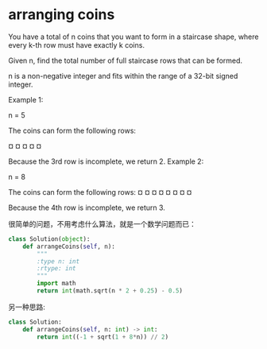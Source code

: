 # arranging coins


You have a total of n coins that you want to form in a staircase shape, where every k-th row must have exactly k coins.

Given n, find the total number of full staircase rows that can be formed.

n is a non-negative integer and fits within the range of a 32-bit signed integer.

Example 1:

n = 5

The coins can form the following rows:

¤
¤ ¤
¤ ¤

Because the 3rd row is incomplete, we return 2.
Example 2:

n = 8

The coins can form the following rows:
¤
¤ ¤
¤ ¤ ¤
¤ ¤

Because the 4th row is incomplete, we return 3.

很简单的问题，不用考虑什么算法，就是一个数学问题而已：

```Python
class Solution(object):
    def arrangeCoins(self, n):
        """
        :type n: int
        :rtype: int
        """
        import math
        return int(math.sqrt(n * 2 + 0.25) - 0.5)

```


另一种思路:


```python
class Solution:
    def arrangeCoins(self, n: int) -> int:
        return int((-1 + sqrt(1 + 8*n)) // 2)
```
